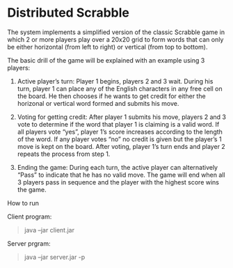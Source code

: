 # Distributed Scrabble

The system implements a simplified version of the classic Scrabble game in which 2 or more players
play over a 20x20 grid to form words that can only be either horizontal (from left to right) or vertical
(from top to bottom).

The basic drill of the game will be explained with an example using 3 players:

  1) Active player’s turn: Player 1 begins, players 2 and 3 wait. During his turn, player 1 can place
  any of the English characters in any free cell on the board. He then chooses if he wants to get
  credit for either the horizonal or vertical word formed and submits his move.

  2) Voting for getting credit: After player 1 submits his move, players 2 and 3 vote to determine
  if the word that player 1 is claiming is a valid word. If all players vote “yes”, player 1’s score
  increases according to the length of the word. If any player votes “no” no credit is given but
  the player’s 1 move is kept on the board. After voting, player 1’s turn ends and player 2
  repeats the process from step 1.

  3) Ending the game: During each turn, the active player can alternatively “Pass” to indicate that
  he has no valid move. The game will end when all 3 players pass in sequence and the player
  with the highest score wins the game.
  
How to run
  
Client program: 

>java –jar client.jar

Server prgram: 

>java –jar server.jar -p <port where the rmi registry will be created>
